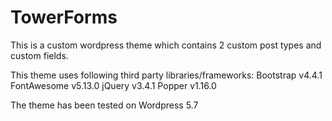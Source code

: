 # TowerForms
This is a custom wordpress theme which contains 2 custom post types
and custom fields.

This theme uses following third party libraries/frameworks:
Bootstrap v4.4.1
FontAwesome v5.13.0
jQuery v3.4.1
Popper v1.16.0

The theme has been tested on Wordpress 5.7